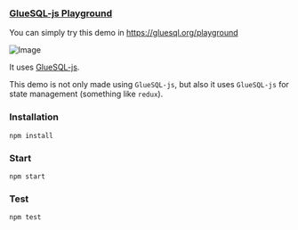 ### [GlueSQL-js Playground](https://gluesql.org/playground)
You can simply try this demo in https://gluesql.org/playground

![Image](https://user-images.githubusercontent.com/2025065/91306859-222c9f00-e7e8-11ea-824f-7057762d3ee0.png)

It uses [GlueSQL-js](https://github.com/gluesql/gluesql-js).

This demo is not only made using `GlueSQL-js`, but also it uses `GlueSQL-js` for state management (something like `redux`).

### Installation
```
npm install
```
### Start
```
npm start
```

### Test
```
npm test
```
